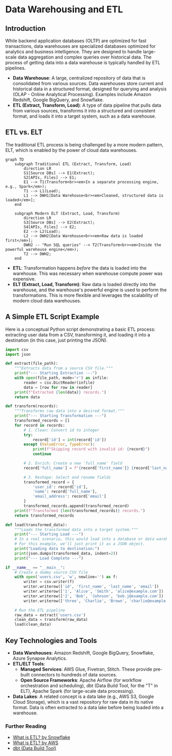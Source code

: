 # Data Warehousing and ETL

## Introduction

While backend application databases (OLTP) are optimized for fast transactions, data warehouses are specialized databases optimized for analytics and business intelligence. They are designed to handle large-scale data aggregation and complex queries over historical data. The process of getting data into a data warehouse is typically handled by ETL pipelines.

-   **Data Warehouse**: A large, centralized repository of data that is consolidated from various sources. Data warehouses store current and historical data in a structured format, designed for querying and analysis (OLAP - Online Analytical Processing). Examples include Amazon Redshift, Google BigQuery, and Snowflake.
-   **ETL (Extract, Transform, Load)**: A type of data pipeline that pulls data from various sources, transforms it into a structured and consistent format, and loads it into a target system, such as a data warehouse.

## ETL vs. ELT

The traditional ETL process is being challenged by a more modern pattern, ELT, which is enabled by the power of cloud data warehouses.

```mermaid
graph TD
    subgraph Traditional ETL (Extract, Transform, Load)
        direction LR
        S1[Source DBs] --> E1(Extract);
        S2[APIs, Files] --> E1;
        E1 --> T1(Transform<br><em>In a separate processing engine, e.g., Spark</em>);
        T1 --> L1(Load);
        L1 --> DWH1[Data Warehouse<br><em>Cleaned, structured data is loaded</em>];
    end

    subgraph Modern ELT (Extract, Load, Transform)
        direction LR
        S3[Source DBs] --> E2(Extract);
        S4[APIs, Files] --> E2;
        E2 --> L2(Load);
        L2 --> DWH2[Data Warehouse<br><em>Raw data is loaded first</em>];
        DWH2 -- "Run SQL queries" --> T2(Transform<br><em>Inside the powerful warehouse engine</em>);
        T2 --> DWH2;
    end
```

*   **ETL**: Transformation happens *before* the data is loaded into the warehouse. This was necessary when warehouse compute power was expensive.
*   **ELT (Extract, Load, Transform)**: Raw data is loaded directly into the warehouse, and the warehouse's powerful engine is used to perform the transformations. This is more flexible and leverages the scalability of modern cloud data warehouses.

## A Simple ETL Script Example

Here is a conceptual Python script demonstrating a basic ETL process: extracting user data from a CSV, transforming it, and loading it into a destination (in this case, just printing the JSON).

```python
import csv
import json

def extract(file_path):
    """Extracts data from a source CSV file."""
    print("--- Starting Extraction ---")
    with open(file_path, mode='r') as infile:
        reader = csv.DictReader(infile)
        data = [row for row in reader]
    print(f"Extracted {len(data)} records.")
    return data

def transform(records):
    """Transforms raw data into a desired format."""
    print("--- Starting Transformation ---")
    transformed_records = []
    for record in records:
        # 1. Clean: Convert id to integer
        try:
            record['id'] = int(record['id'])
        except (ValueError, TypeError):
            print(f"Skipping record with invalid id: {record}")
            continue

        # 2. Enrich: Create a new 'full_name' field
        record['full_name'] = f"{record['first_name']} {record['last_name']}"

        # 3. Reshape: Select and rename fields
        transformed_record = {
            'user_id': record['id'],
            'name': record['full_name'],
            'email_address': record['email']
        }
        transformed_records.append(transformed_record)
    print(f"Transformed {len(transformed_records)} records.")
    return transformed_records

def load(transformed_data):
    """Loads the transformed data into a target system."""
    print("--- Starting Load ---")
    # In a real scenario, this would load into a database or data warehouse.
    # For this example, we'll just print it as a JSON object.
    print("Loading data to destination:")
    print(json.dumps(transformed_data, indent=2))
    print("--- Load Complete ---")

if __name__ == "__main__":
    # Create a dummy source CSV file
    with open('users.csv', 'w', newline='') as f:
        writer = csv.writer(f)
        writer.writerow(['id', 'first_name', 'last_name', 'email'])
        writer.writerow(['1', 'Alice', 'Smith', 'alice@example.com'])
        writer.writerow(['2', 'Bob', 'Johnson', 'bob.j@example.com'])
        writer.writerow(['three', 'Charlie', 'Brown', 'charlie@example.com']) # Invalid record

    # Run the ETL pipeline
    raw_data = extract('users.csv')
    clean_data = transform(raw_data)
    load(clean_data)

```

## Key Technologies and Tools
*   **Data Warehouses**: Amazon Redshift, Google BigQuery, Snowflake, Azure Synapse Analytics.
*   **ETL/ELT Tools**:
    *   **Managed Services**: AWS Glue, Fivetran, Stitch. These provide pre-built connectors to hundreds of data sources.
    *   **Open Source Frameworks**: Apache Airflow (for workflow orchestration and scheduling), dbt (Data Build Tool, for the "T" in ELT), Apache Spark (for large-scale data processing).
*   **Data Lakes**: A related concept is a data lake (e.g., AWS S3, Google Cloud Storage), which is a vast repository for raw data in its native format. Data is often extracted to a data lake before being loaded into a warehouse.

<div class="further-reading">
<h3>Further Reading</h3>
<ul>
  <li><a href="https://www.snowflake.com/guides/what-etl" target="_blank" rel="noopener noreferrer">What is ETL? by Snowflake</a></li>
  <li><a href="https://aws.amazon.com/what-is/etl/" target="_blank" rel="noopener noreferrer">What is ETL? by AWS</a></li>
  <li><a href="https://www.getdbt.com/" target="_blank" rel="noopener noreferrer">dbt (Data Build Tool)</a></li>
</ul>
</div>